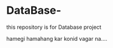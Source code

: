 DataBase-
=========

this repository is for Database project 

hamegi hamahang kar konid vagar na....